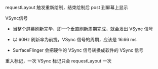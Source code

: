 requestLayout 触发重新绘制，结束绘制后 post 到屏幕上显示



VSync信号

- 当整个屏幕刷新完毕，即一个垂直刷新周期完成，就会发出 VSync 信号

- 以 60Hz 刷新率为前提，VSync 信号的周期，应该是 16.66 ms

- SurfaceFlinger 会把硬件的 VSync 信号转换成软件的 VSync 信号



重入标记，一次 VSync 标记只会 requestLayout 一次
